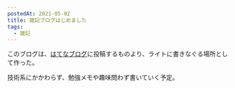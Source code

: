 ```yaml
---
postedAt: 2021-05-02
title: 雑記ブログはじめました
tags:
  - 雑記
---
```


このブログは、[はてなブログ](https://kic-yuuki.hatenablog.com/)に投稿するものより、ライトに書きなぐる場所として作った。

技術系にかかわらず、勉強メモや趣味問わず書いていく予定。
